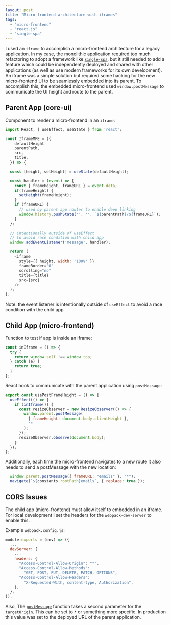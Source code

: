 ```yaml
---
layout: post
title: "Micro-frontend architecture with iframes"
tags: 
  - "micro-frontend" 
  - "react.js"
  - "single-spa"
---
```


I used an `iframe` to accomplish a micro-frontend architecture for a legacy application. In my case, the monolithic application required too much refactoring to adopt a framework like [`single-spa`](https://single-spa.js.org/), but it still needed to add a feature which could be independently deployed and shared with other applications (as well as use modern frameworks for its own development). An iframe was a simple solution but required some hacking for the new micro-frontend UI to be seamlessly embedded into its parent. To accomplish this, the embedded micro-frontend used `window.postMessage` to communicate the UI height and route to the parent. 

## Parent App (core-ui)

Component to render a micro-frontend in an `iframe`:

```javascript
import React, { useEffect, useState } from 'react';

const IframeMFE = ({ 
    defaultHeight
    parentPath,
    src,
    title,
  }) => {

  const [height, setHeight] = useState(defaultHeight);

  const handler = (event) => {
    const { frameHeight, frameURL } = event.data;
    if(frameHeight) {
      setHeight(frameHeight);
    }
    if (frameURL) {
      // used by parent app router to enable deep linking
      window.history.pushState('', '', `${parentPath}/${frameURL}`);
    }
  };

  // intentionally outside of useEffect 
  // to avoid race condition with child app
  window.addEventListener('message', handler);

  return (
    <iframe
      style={{ height, width: '100%' }}
      frameBorder="0"
      scrolling="no"
      title={title}
      src={src}
    />
  );
};
```

Note: the event listener is intentionally outside of `useEffect` to avoid a race condition with the child app
## Child App (micro-frontend)

Function to test if app is inside an iframe:
```javascript
const inIframe = () => {
  try {
    return window.self !== window.top;
  } catch (e) {
    return true;
  }
};
```

React hook to communicate with the parent application using `postMessage`:
```js
export const usePostFrameHeight = () => {
  useEffect(() => {
    if (inIframe()) {
      const resizeObserver = new ResizeObserver(() => {
        window.parent.postMessage(
          { frameHeight: document.body.clientHeight },
          '*'
        );
      });
      resizeObserver.observe(document.body);
    }
  });
};
```
Additionally, each time the micro-frontend navigates to a new route it also needs to send a postMessage with the new location:
```js
  window.parent.postMessage({ frameURL: "emails" }, "*");
  navigate(`${constants.rootPath}emails`, { replace: true });
```

## CORS Issues

The child app (micro-frontend) must allow itself to embedded in an iframe. For local development I set the headers for the `webpack-dev-server` to enable this.

Example `webpack.config.js`:
```js
module.exports = (env) => ({
  ...
  devServer: {
    ...
    headers: {
      "Access-Control-Allow-Origin": "*",
      "Access-Control-Allow-Methods": 
        "GET, POST, PUT, DELETE, PATCH, OPTIONS",
      "Access-Control-Allow-Headers": 
        "X-Requested-With, content-type, Authorization",
    },
  },
});
```

Also, The [`postMessage`](https://developer.mozilla.org/en-US/docs/Web/API/Window/postMessage) function takes a second parameter for the `targetOrigin`. This can be set to `*` or something more specific. In production this value was set to the deployed URL of the parent application. 